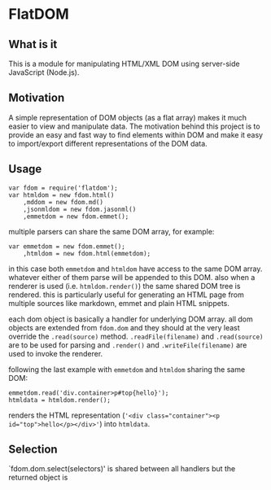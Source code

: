 FlatDOM
===
## What is it
This is a module for manipulating HTML/XML DOM using server-side JavaScript (Node.js). 

## Motivation
A simple representation of DOM objects (as a flat array) makes it much easier to view and manipulate data. The motivation behind this project is to provide an easy and fast way to find elements within DOM and make it easy to import/export different representations of the DOM data.

## Usage
    var fdom = require('flatdom');
    var htmldom = new fdom.html()
        ,mddom = new fdom.md()
        ,jsonmldom = new fdom.jasonml()
        ,emmetdom = new fdom.emmet();
multiple parsers can share the same DOM array, for example:

    var emmetdom = new fdom.emmet();
        ,htmldom = new fdom.html(emmetdom);
        
in this case both `emmetdom` and `htmldom` have access to the same DOM array. whatever either of them parse will be appended to this DOM. also when a renderer is used (i.e. `htmldom.render()`) the same shared DOM tree is rendered. this is particularly useful for generating an HTML page from multiple sources like markdown, emmet and plain HTML snippets.

each dom object is basically a handler for underlying DOM array. all dom objects are extended from `fdom.dom` and they should at the very least override the `.read(source)` method. `.readFile(filename)` and `.read(source)` are to be used for parsing and `.render()` and `.writeFile(filename)` are used to invoke the renderer. 

following the last example with `emmetdom` and `htmldom` sharing the same DOM:

    emmetdom.read('div.container>p#top{hello}');
    htmldata = htmldom.render();

renders the HTML representation (`'<div class="container"><p id="top">hello</p></div>'`) into `htmldata`.

## Selection
`fdom.dom.select(selectors)' is shared between all handlers but the returned object is 
